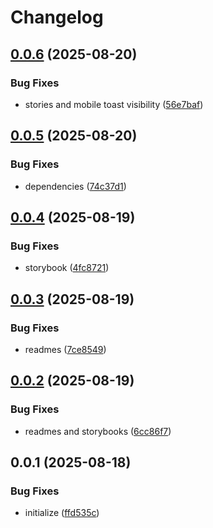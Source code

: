 # Changelog

## [0.0.6](https://github.com/TuwaIO/nova-uikit/compare/nova-core-v0.0.5...nova-core-v0.0.6) (2025-08-20)


### Bug Fixes

* stories and mobile toast visibility ([56e7baf](https://github.com/TuwaIO/nova-uikit/commit/56e7baf705da1381cfeccba6cd7bf119c6ff149a))

## [0.0.5](https://github.com/TuwaIO/nova-uikit/compare/nova-core-v0.0.4...nova-core-v0.0.5) (2025-08-20)


### Bug Fixes

* dependencies ([74c37d1](https://github.com/TuwaIO/nova-uikit/commit/74c37d19f399b68162027d3cee646f9826a23436))

## [0.0.4](https://github.com/TuwaIO/nova-uikit/compare/nova-core-v0.0.3...nova-core-v0.0.4) (2025-08-19)


### Bug Fixes

* storybook ([4fc8721](https://github.com/TuwaIO/nova-uikit/commit/4fc8721cba5fb8af70274ba1458131016960719b))

## [0.0.3](https://github.com/TuwaIO/nova-uikit/compare/nova-core-v0.0.2...nova-core-v0.0.3) (2025-08-19)


### Bug Fixes

* readmes ([7ce8549](https://github.com/TuwaIO/nova-uikit/commit/7ce85498a17ec5ecbbe5b6fc863e0d43a0860dd7))

## [0.0.2](https://github.com/TuwaIO/nova-uikit/compare/nova-core-v0.0.1...nova-core-v0.0.2) (2025-08-19)


### Bug Fixes

* readmes and storybooks ([6cc86f7](https://github.com/TuwaIO/nova-uikit/commit/6cc86f7fc807fb1e1cedda4ef5a1fc5efeef60f4))

## 0.0.1 (2025-08-18)


### Bug Fixes

* initialize ([ffd535c](https://github.com/TuwaIO/nova-uikit/commit/ffd535cc8963e0ff89fbb61ddef2e91f36c82ae5))
